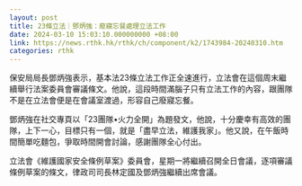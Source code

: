 ```yaml
---
layout: post
title: 23條立法｜鄧炳強：廢寢忘餐處理立法工作
date: 2024-03-10 15:03:10.000000000 +08:00
link: https://news.rthk.hk/rthk/ch/component/k2/1743984-20240310.htm
categories: rthk
---
```


保安局局長鄧炳強表示，基本法23條立法工作正全速進行，立法會在這個周末繼續舉行法案委員會審議條文。他說，這段時間滿腦子只有立法工作的內容，跟團隊不是在立法會便是在會議室渡過，形容自己廢寢忘餐。

鄧炳強在社交專頁以「23團隊•火力全開」為題發文，他說，十分慶幸有高效的團隊，上下一心，目標只有一個，就是「盡早立法，維護我家」。他又說，在午飯時間簡單吃麵包，爭取時間開會討論，感謝團隊全心付出。

立法會《維護國家安全條例草案》委員會，星期一將繼續召開全日會議，逐項審議條例草案的條文，律政司司長林定國及鄧炳強繼續出席會議。

